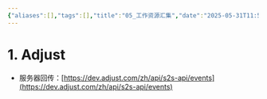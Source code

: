 ```yaml
---
{"aliases":[],"tags":[],"title":"05_工作资源汇集","date":"2025-05-31T11:54:42Z","date_modify":"2025-05-31T23:47:18Z","dg-publish":true,"permalink":"/900_Publish/05_工作资源汇集/","dgPassFrontmatter":true,"noteIcon":"","created":"2025-05-31T11:54:42Z","updated":"2025-05-31T23:47:18Z"}
---
```



# 1. Adjust

- 服务器回传：[https://dev.adjust.com/zh/api/s2s-api/events](https://dev.adjust.com/zh/api/s2s-api/events)

